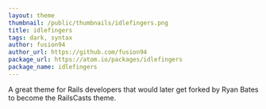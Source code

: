 ```yaml
---
layout: theme
thumbnail: /public/thumbnails/idlefingers.png
title: idlefingers
tags: dark, syntax
author: fusion94
author_url: https://github.com/fusion94
package_url: https://atom.io/packages/idlefingers
package_name: idlefingers
---
```


A great theme for Rails developers that would later get forked by Ryan Bates to become the RailsCasts theme.
